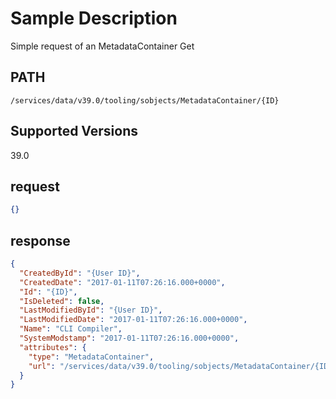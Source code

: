 # Sample Description
Simple request of an MetadataContainer Get

## PATH
```
/services/data/v39.0/tooling/sobjects/MetadataContainer/{ID}
```
## Supported Versions
39.0

## request
 ```json
{}
```
## response
```json
{
  "CreatedById": "{User ID}",
  "CreatedDate": "2017-01-11T07:26:16.000+0000",
  "Id": "{ID}",
  "IsDeleted": false,
  "LastModifiedById": "{User ID}",
  "LastModifiedDate": "2017-01-11T07:26:16.000+0000",
  "Name": "CLI Compiler",
  "SystemModstamp": "2017-01-11T07:26:16.000+0000",
  "attributes": {
    "type": "MetadataContainer",
    "url": "/services/data/v39.0/tooling/sobjects/MetadataContainer/{ID}"
  }
}
```
